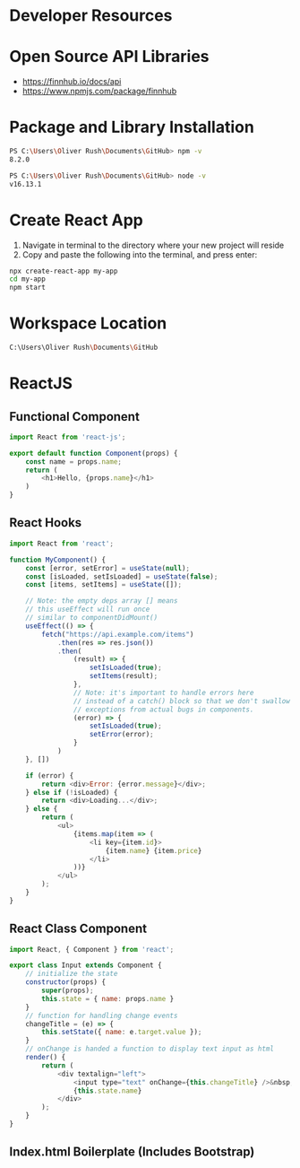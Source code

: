 # Developer Resources

# Open Source API Libraries
- https://finnhub.io/docs/api
- https://www.npmjs.com/package/finnhub


# Package and Library Installation
```sh
PS C:\Users\Oliver Rush\Documents\GitHub> npm -v
8.2.0

PS C:\Users\Oliver Rush\Documents\GitHub> node -v
v16.13.1
```

# Create React App
1. Navigate in terminal to the directory where your new project will reside
2. Copy and paste the following into the terminal, and press enter:
```sh
npx create-react-app my-app
cd my-app
npm start
```

# Workspace Location
```sh
C:\Users\Oliver Rush\Documents\GitHub
```

# ReactJS

## Functional Component
```js
import React from 'react-js';

export default function Component(props) {
    const name = props.name;
    return (
        <h1>Hello, {props.name}</h1>
    )
}
```

## React Hooks
```js
import React from 'react';

function MyComponent() {
    const [error, setError] = useState(null);
    const [isLoaded, setIsLoaded] = useState(false);
    const [items, setItems] = useState([]);

    // Note: the empty deps array [] means
    // this useEffect will run once
    // similar to componentDidMount()
    useEffect(() => {
        fetch("https://api.example.com/items")
            .then(res => res.json())
            .then(
                (result) => {
                    setIsLoaded(true);
                    setItems(result);
                },
                // Note: it's important to handle errors here
                // instead of a catch() block so that we don't swallow
                // exceptions from actual bugs in components.
                (error) => {
                    setIsLoaded(true);
                    setError(error);
                }
            )
    }, [])

    if (error) {
        return <div>Error: {error.message}</div>;
    } else if (!isLoaded) {
        return <div>Loading...</div>;
    } else {
        return (
            <ul>
                {items.map(item => (
                    <li key={item.id}>
                        {item.name} {item.price}
                    </li>
                ))}
            </ul>
        );
    }
}
```

## React Class Component
```js
import React, { Component } from 'react';

export class Input extends Component {
    // initialize the state
    constructor(props) {
        super(props);
        this.state = { name: props.name }
    }
    // function for handling change events
    changeTitle = (e) => {
        this.setState({ name: e.target.value });
    }
    // onChange is handed a function to display text input as html
    render() {
        return (
            <div textalign="left">
                <input type="text" onChange={this.changeTitle} />&nbsp;
                {this.state.name}
            </div>
        );
    }
}
```


## Index.html Boilerplate (Includes Bootstrap)
```html

```

